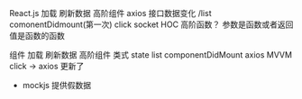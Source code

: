 React.js 加载 刷新数据 高阶组件
    axios 接口数据变化 /list comonentDidmount(第一次)
    click socket
    HOC 高阶函数？ 参数是函数或者返回值是函数的函数

组件  加载 刷新数据   高阶组件
  类式  state list
  componentDidMount axios MVVM
  click -> axios 更新了

- mockjs 提供假数据